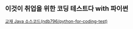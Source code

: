 ## 이것이 취업을 위한 코딩 테스트다 with 파이썬

[교재 Java 소스코드(ndb796/python-for-coding-test)](https://github.com/ndb796/python-for-coding-test)

